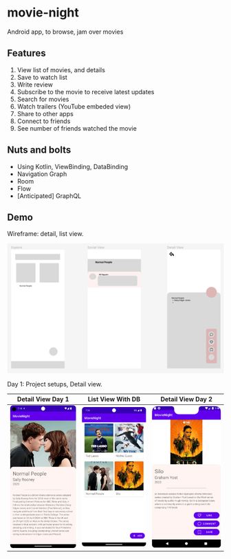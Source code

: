# movie-night

Android app, to browse, jam over movies

## Features

1. View list of movies, and details
2. Save to watch list
3. Write review
4. Subscribe to the movie to receive latest updates
5. Search for movies
6. Watch trailers (YouTube embeded view)
7. Share to other apps
8. Connect to friends
9. See number of friends watched the movie

## Nuts and bolts

- Using Kotlin, ViewBinding, DataBinding
- Navigation Graph
- Room
- Flow
- [Anticipated] GraphQL

## Demo

Wireframe: detail, list view.

![Wireframe](Readme_images/wireframe_1.png)

Day 1: Project setups, Detail view.

| Detail View Day 1 | List View With DB | Detail View Day 2|
|--|--|--|
|![Day1](/Readme_images/Day_1b.png)|![Day3](/Readme_images/day3a_localdb.png)|![Day2b](/Readme_images/Detail_button.png)|
